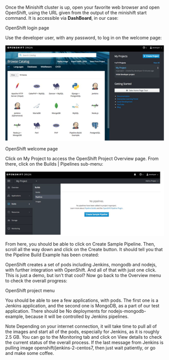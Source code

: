 Once the Minishift cluster is up, open your favorite web browser and open OpenShift, using the URL given from the output of the minishift start command. It is accessible via **DashBoard**, in our case:


OpenShift login page

Use the developer user, with any password, to log in on the welcome page:

![Welcome](welcome.jpg)

OpenShift welcome page

Click on My Project to access the OpenShift Project Overview page. From there, click on the Builds | Pipelines sub-menu:

![Create Sample Pipeline](sample.jpg)

From here, you should be able to click on Create Sample Pipeline. Then, scroll all the way down and click on the Create button. It should tell you that the Pipeline Build Example has been created:


OpenShift creates a set of pods including Jenkins, mongodb and nodejs, with further integration with OpenShift. And all of that with just one click. This is just a demo, but isn't that cool? Now go back to the Overview menu to check the overall progress:


OpenShift project menu

You should be able to see a few applications, with pods. The first one is a Jenkins application, and the second one is MongoDB, as a part of our test application. There should be No deployments for nodejs-mongodb-example, because it will be controlled by Jenkins pipelines.

Note
Depending on your internet connection, it will take time to pull all of the images and start all of the pods, especially for Jenkins, as it is roughly 2.5 GB. You can go to the Monitoring tab and click on View details to check the current status of the overall process. If the last message from Jenkins is pulling image openshift/jenkins-2-centos7, then just wait patiently, or go and make some coffee.
